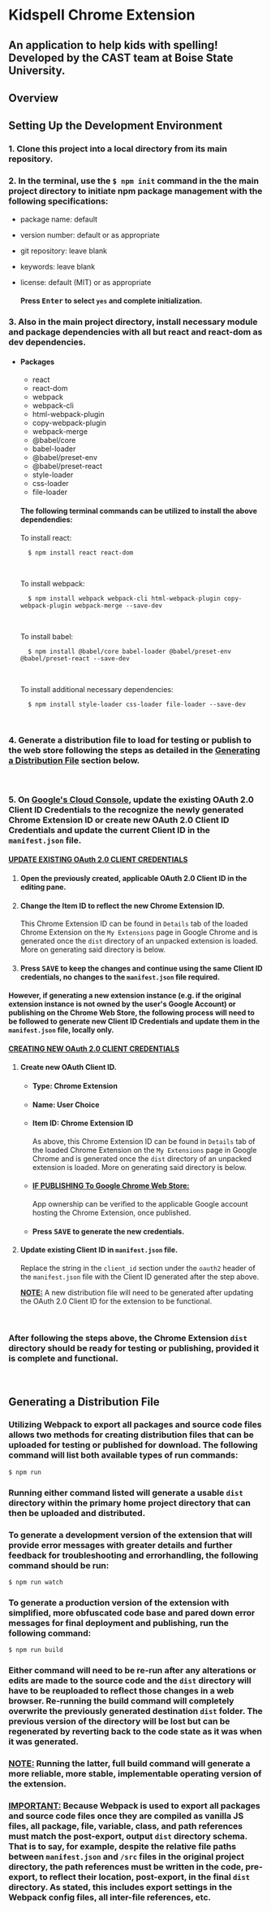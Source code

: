 # Kidspell Chrome Extension

## An application to help kids with spelling! Developed by the CAST team at Boise State University.

## Overview

###

## Setting Up the Development Environment
### 1. Clone this project into a local directory from its main repository.

### 2. In the terminal, use the `$ npm init` command in the the main  project directory to initiate npm package management with the following specifications:
- package name: default
- version number: default or as appropriate
- git repository: leave blank
- keywords: leave blank
- license: default (MIT) or as appropriate

    #### Press <kbd>Enter</kbd> to select `yes` and complete initialization.

### 3. Also in the main project directory, install necessary module and package dependencies with all but react and react-dom as dev dependencies.
- #### Packages
    - react
    - react-dom
    - webpack
    - webpack-cli
    - html-webpack-plugin
    - copy-webpack-plugin
    - webpack-merge
    - @babel/core
    - babel-loader
    - @babel/preset-env
    - @babel/preset-react
    - style-loader
    - css-loader
    - file-loader

    #### The following terminal commands can be utilized to install the above dependendies:

    To install react:
    
        $ npm install react react-dom

    <br />

    To install webpack:

        $ npm install webpack webpack-cli html-webpack-plugin copy-webpack-plugin webpack-merge --save-dev

    <br />

    To install babel:

        $ npm install @babel/core babel-loader @babel/preset-env @babel/preset-react --save-dev

    <br />

    To install additional necessary dependencies:

        $ npm install style-loader css-loader file-loader --save-dev

    <br />

### 4. Generate a distribution file to load for testing or publish to the web store following the steps as detailed in the [Generating a Distribution File](#generating-a-distribution-file) section below.

<br />

### 5. On [Google's Cloud Console](https://console.cloud.google.com/), update the existing OAuth 2.0 Client ID Credentials to the recognize the newly generated Chrome Extension ID or create new OAuth 2.0 Client ID Credentials and update the current Client ID in the `manifest.json` file.

#### <ins>**UPDATE EXISTING OAuth 2.0 CLIENT CREDENTIALS**</ins>

1. #### Open the previously created, applicable OAuth 2.0 Client ID in the editing pane.

2. #### Change the Item ID to reflect the new Chrome Extension ID.
    
    This Chrome Extension ID can be found in `Details` tab of the loaded Chrome Extension on the `My Extensions` page in Google Chrome and is  generated once the `dist` directory of an unpacked extension is loaded. More on generating said directory is below.

3. #### Press <kbd>SAVE</kbd> to keep the changes and continue using the same Client ID credentials, no changes to the `manifest.json` file required.

#### However, if generating a new extension instance (e.g. if the original extension instance is not owned by the user's Google Account) or publishing on the Chrome Web Store, the following process will need to be followed to generate new Client ID Credentials and update them in the `manifest.json` file, locally only.

#### <ins>**CREATING NEW OAuth 2.0 CLIENT CREDENTIALS**</ins>

1. #### Create new OAuth Client ID.
    - #### Type: Chrome Extension
    - #### Name: User Choice
    - #### Item ID: Chrome Extension ID 

        As above, this Chrome Extension ID can be found in `Details` tab of the loaded Chrome Extension on the `My Extensions` page in Google Chrome and is  generated once the `dist` directory of an unpacked extension is loaded. More on generating said directory is below.

    - #### <ins>**IF PUBLISHING To Google Chrome Web Store:**</ins> 

        App ownership can be verified to the applicable Google account hosting the Chrome Extension, once published.

    - #### Press <kbd>SAVE</kbd> to generate the new credentials.

2. #### Update existing Client ID in `manifest.json` file.

    Replace the string in the `client_id` section under the `oauth2` header of the `manifest.json` file with the Client ID generated after the step above.

    <ins>**NOTE:**</ins> A new distribution file will need to be generated after updating the OAuth 2.0 Client ID for the extension to be functional.

<br />

### After following the steps above, the Chrome Extension `dist` directory should be ready for testing or publishing, provided it is complete and functional.

<br />

## Generating a Distribution File

### Utilizing Webpack to export all packages and source code files allows two methods for creating distribution files that can be uploaded for testing or published for download. The following command will list both available types of run commands:

    $ npm run

### Running either command listed will generate a usable `dist` directory within the primary home project directory that can then be uploaded and distributed.

### To generate a development version of the extension that will provide error messages with greater details and further feedback for troubleshooting and errorhandling, the following command should be run:

    $ npm run watch

### To generate a production version of the extension with simplified, more obfuscated code base and pared down error messages for final deployment and publishing, run the following command:

    $ npm run build

### Either command will need to be re-run after any alterations or edits are made to the source code and the `dist` directory will have to be reuploaded to reflect those changes in a web browser. Re-running the build command will completely overwrite the previously generated destination `dist` folder. The previous version of the directory will be lost but can be regenerated by reverting back to the code state as it was when it was generated.

### <ins>**NOTE:**</ins> Running the latter, full build command will generate a more reliable, more stable, implementable operating version of the extension.

### <ins>**IMPORTANT:**</ins> Because Webpack is used to export all packages and source code files once they are compiled as vanilla JS files, all package, file, variable, class, and path references must match the post-export, output `dist` directory schema. That is to say, for example, despite the relative file paths between `manifest.json` and `/src` files in the original project directory, the path references must be written in the code, pre-export, to reflect their location, post-export, in the final `dist` directory. As stated, this includes export settings in the Webpack config files, all inter-file references, etc.